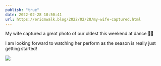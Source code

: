 ```yaml
---
publish: "true"
date: 2022-02-28 10:50:41
url: https://ericmwalk.blog/2022/02/28/my-wife-captured.html
---
```

My wife captured a great photo of our oldest this weekend at dance 💃🔥

I am looking forward to watching her perform as the season is really just getting started!

![](https://ericmwalk.blog/uploads/2022/a586ddda01.jpg)